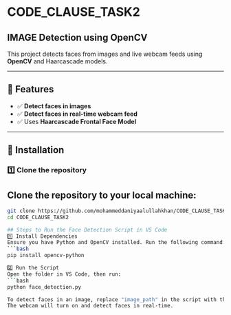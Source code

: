 # **CODE_CLAUSE_TASK2**  

## **IMAGE Detection using OpenCV**  

This project detects faces from images and live webcam feeds using **OpenCV** and Haarcascade models.

---

## 🚀 **Features**  
- ✅ **Detect faces in images**  
- ✅ **Detect faces in real-time webcam feed**  
- ✅ Uses **Haarcascade Frontal Face Model**  

---

## 📌 **Installation**  

### 1️⃣ **Clone the repository**  
 ## Clone the repository to your local machine:
 ```bash
 git clone https://github.com/mohammeddaniyaalullahkhan/CODE_CLAUSE_TASK2.git
 cd CODE_CLAUSE_TASK2

 ## Steps to Run the Face Detection Script in VS Code
 1️⃣ Install Dependencies
 Ensure you have Python and OpenCV installed. Run the following command:
 ```bash
 pip install opencv-python

 2️⃣ Run the Script
 Open the folder in VS Code, then run:
 ```bash
 python face_detection.py

To detect faces in an image, replace "image_path" in the script with the path to your image.
The webcam will turn on and detect faces in real-time.



